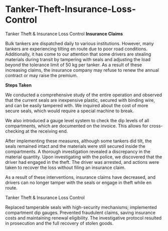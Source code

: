 # Tanker-Theft-Insurance-Loss-Control
Tanker Theft &amp; Insurance Loss Control
**Insurance Claims**

Bulk tankers are dispatched daily to various institutions. However, many tankers are experiencing tilting en route due to poor road conditions. Additionally, it has come to our attention that some drivers are stealing materials during transit by tampering with seals and adjusting the load beyond the tolerance limit of 50 kg per tanker. As a result of these increasing claims, the insurance company may refuse to renew the annual contract or may raise the premium.

**Steps Taken**

We conducted a comprehensive study of the entire operation and observed that the current seals are inexpensive plastic, secured with binding wire, and can be easily tampered with. We inquired about the cost of more secure seals, which would require a special machine to break. 

We also introduced a gauge level system to check the dip levels of all compartments, which are documented on the invoice. This allows for cross-checking at the receiving end. 

After implementing these measures, although some tankers did tilt, the seals remained intact and the materials were still secured inside the compartments. A thorough investigation revealed a discrepancy in the material quantity. Upon investigating with the police, we discovered that the driver had engaged in the theft. The driver was arrested, and actions were taken to recover the loss without filing an insurance claim.

As a result of these interventions, insurance claims have decreased, and drivers can no longer tamper with the seals or engage in theft while en route.

Tanker Theft & Insurance Loss Control

Replaced tamperable seals with high-security mechanisms; 
implemented compartment dip gauges. 
Prevented fraudulent claims, saving insurance costs and maintaining renewal eligibility. 
The investigative protocol resulted in prosecution and the full recovery of stolen goods. 

